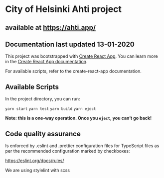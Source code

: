 # City of Helsinki Ahti project

## available at https://ahti.app/

## Documentation last updated 13-01-2020

This project was bootstrapped with [Create React App](https://github.com/facebook/create-react-app).
You can learn more in the [Create React App documentation](https://facebook.github.io/create-react-app/docs/getting-started).

For available scripts, refer to the create-react-app documentation.

## Available Scripts

In the project directory, you can run:

`yarn start`
`yarn test`
`yarn build`
`yarn eject`

**Note: this is a one-way operation. Once you `eject`, you can’t go back!**

## Code quality assurance

Is enforced by .eslint and .prettier configuration files for TypeScript files as per the recommended configuration marked by checkboxes:

https://eslint.org/docs/rules/

We are using stylelint with scss
